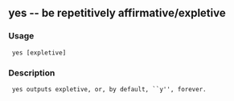 yes -- be repetitively affirmative/expletive
---

### Usage
     yes [expletive]

### Description
     yes outputs expletive, or, by default, ``y'', forever.


